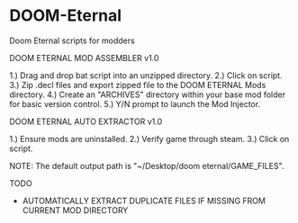 # DOOM-Eternal
Doom Eternal scripts for modders

DOOM ETERNAL MOD ASSEMBLER v1.0

  1.) Drag and drop bat script into an unzipped directory.
  2.) Click on script.
  3.) Zip .decl files and export zipped file to the DOOM ETERNAL Mods directory.
  4.) Create an "ARCHIVES" directory within your base mod folder for basic version control.
  5.) Y/N prompt to launch the Mod Injector.

DOOM ETERNAL AUTO EXTRACTOR v1.0

  1.) Ensure mods are uninstalled.
  2.) Verify game through steam.
  3.) Click on script.
  
  NOTE: The default output path is "~/Desktop/doom eternal/GAME_FILES".

TODO

- AUTOMATICALLY EXTRACT DUPLICATE FILES IF MISSING FROM CURRENT MOD DIRECTORY
